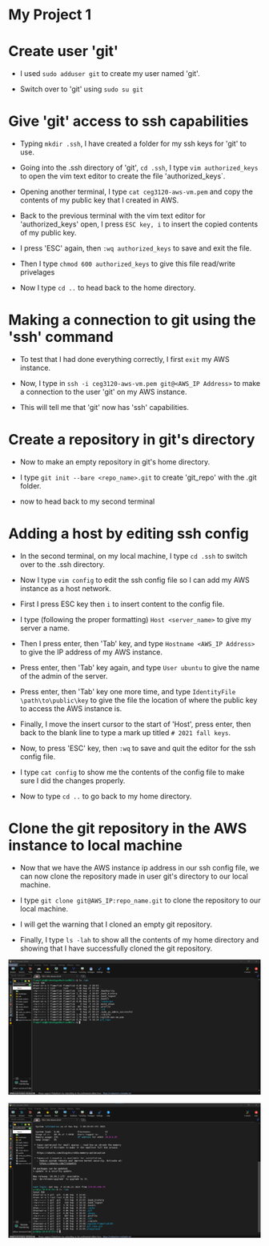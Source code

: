 # My Project 1

# Create user 'git'

- I used ```sudo adduser git``` to create my user named 'git'.

- Switch over to 'git' using ```sudo su git```

# Give 'git' access to ssh capabilities

- Typing ```mkdir .ssh```, I have created a folder for my ssh keys for 'git' to use.

- Going into the .ssh directory of 'git', ```cd .ssh```, I type ```vim authorized_keys``` to open the vim text editor to create the file 'authorized_keys`.

- Opening another terminal, I type ```cat ceg3120-aws-vm.pem``` and copy the contents of my public key that I created in AWS.

- Back to the previous terminal with the vim text editor for 'authorized_keys' open, I press ```ESC key, i``` to insert the copied contents of my public key.

- I press 'ESC' again, then ```:wq authorized_keys``` to save and exit the file.

- Then I type ```chmod 600 authorized_keys``` to give this file read/write privelages 

- Now I type ```cd ..``` to head back to the home directory.

# Making a connection to git using the 'ssh' command

- To test that I had done everything correctly, I first ```exit``` my AWS instance.

- Now, I type in ``` ssh -i ceg3120-aws-vm.pem git@<AWS_IP Address> ``` to make a connection to the user 'git' on my AWS instance.

- This will tell me that 'git' now has 'ssh' capabilities.

# Create a repository in git's directory

- Now to make an empty repository in git's home directory.

- I type ``` git init --bare <repo_name>.git ``` to create 'git_repo' with the .git folder.

- now to head back to my second terminal

# Adding a host by editing ssh config

- In the second terminal, on my local machine, I type ``` cd .ssh ``` to switch over to the .ssh directory.

- Now I type ``` vim config ``` to edit the ssh config file so I can add my AWS instance as a host network.

- First I press ESC key then ```i``` to insert content to the config file.

- I type (following the proper formatting) ```Host <server_name>``` to give my server a name.

- Then I press enter, then 'Tab' key, and type ```Hostname <AWS_IP Address>``` to give the IP address of my AWS instance.

- Press enter, then 'Tab' key again, and type ```User ubuntu``` to give the name of the admin of the server.

- Press enter, then 'Tab' key one more time, and type ```IdentityFile \path\to\public\key``` to give the file the location of where the public key to access the AWS instance is.

- Finally, I move the insert cursor to the start of 'Host', press enter, then back to the blank line to type a mark up titled ```# 2021 fall keys```.

- Now, to press 'ESC' key, then ```:wq``` to save and quit the editor for the ssh config file.

- I type ```cat config``` to show me the contents of the config file to make sure I did the changes properly.

- Now to type ```cd ..``` to go back to my home directory.

# Clone the git repository in the AWS instance to local machine

- Now that we have the AWS instance ip address in our ssh config file, we can now clone the repository made in user git's directory to our local machine.

- I type ```git clone git@AWS_IP:repo_name.git``` to clone the repository to our local machine.

- I will get the warning that I cloned an empty git repository.

- Finally, I type ```ls -lah``` to show all the contents of my home directory and showing that I have successfully cloned the git repository.

![clone from system](project.PNG)

![git repository in aws](project2.PNG)


